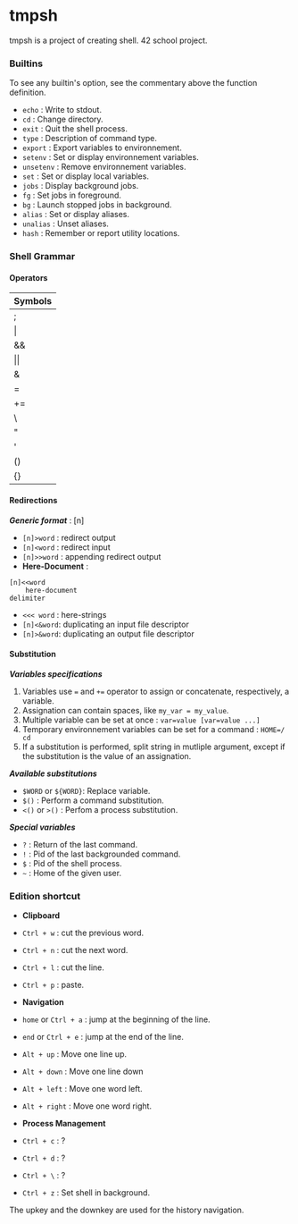 

# tmpsh
tmpsh is a project of creating shell. 42 school project.

### Builtins

To see any builtin's option, see the commentary above the function definition.
- `echo` : Write to stdout.
- `cd` : Change directory.
- `exit` : Quit the shell process.
- `type` : Description of command type.
- `export` : Export variables to environnement.
- `setenv` : Set or display environnement variables.
- `unsetenv` : Remove environnement variables.
- `set` : Set or display local variables.
- `jobs` : Display background jobs.
- `fg` : Set jobs in foreground.
- `bg` : Launch stopped jobs in background.
- `alias` : Set or display aliases.
- `unalias` : Unset aliases.
- `hash` : Remember or report utility locations.

### Shell Grammar

#### Operators

| Symbols |
|---------|
| ;       |
| \|      |
| &&      |
| \|\|    |
| &       |
| =       |
| +=      |
| \       |
| "       |
| '       |
| ()      |
| {}      |
  
#### Redirections

__*Generic format*__ : [n]<redir-opertor> <word>

- `[n]>word` : redirect output
- `[n]<word` : redirect input
- `[n]>>word` : appending redirect output
- **Here-Document** :
```
[n]<<word
    here-document
delimiter
```
- `<<< word` : here-strings
- `[n]<&word`: duplicating an input file descriptor
- `[n]>&word`: duplicating an output file descriptor

#### Substitution

***Variables specifications***
1. Variables use `=` and `+=` operator to assign or concatenate, respectively, a variable.
2. Assignation can contain spaces, like `my_var = my_value`.
3. Multiple variable can be set at once : `var=value [var=value ...]`
4. Temporary environnement variables can be set for a command : `HOME=/ cd`
5. If a substitution is performed, split string in mutliple argument, except if the substitution is the value of an assignation.

***Available substitutions***
- `$WORD` or `${WORD}`: Replace variable.
- `$()` : Perform a command substitution.
- `<()` or `>()` : Perfom a process substitution.

***Special variables***
- `?` : Return of the last command.
- `!` : Pid of the last backgrounded command.
- `$` : Pid of the shell process.
- `~` : Home of the given user.

### Edition shortcut

- **Clipboard**
 - `Ctrl + w` : cut the previous word.
 - `Ctrl + n` : cut the next word.
 - `Ctrl + l` : cut the line.
 - `Ctrl + p` : paste.


- **Navigation**
 - `home` or `Ctrl + a` : jump at the beginning of the line.
 - `end` or `Ctrl + e` : jump at the end of the line.
 - `Alt + up` : Move one line up.
 - `Alt + down` : Move one line down
 - `Alt + left` : Move one word left.
 - `Alt + right` : Move one word right.


- **Process Management**
 - `Ctrl + c` : ?
 - `Ctrl + d` : ?
 - `Ctrl + \` : ?
 - `Ctrl + z` : Set shell in background.

The upkey and the downkey are used for the history navigation.
